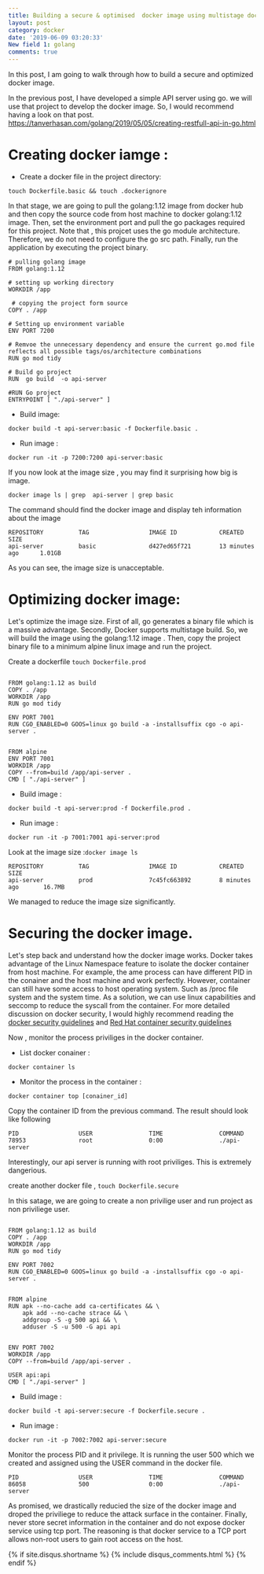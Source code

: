```yaml
---
title: Building a secure & optimised  docker image using multistage docker build approach
layout: post
category: docker
date: '2019-06-09 03:20:33'
New field 1: golang
comments: true
---
```


In this post, I am going to walk  through how to build  a secure and optimized docker image. 

In the previous post, I have developed a simple API server using go. we will use that project to develop the docker image.  So, I would recommend having a look on that post.
https://tanverhasan.com/golang/2019/05/05/creating-restfull-api-in-go.html

# Creating docker iamge :

* Create a docker file in the project directory:

```
touch Dockerfile.basic && touch .dockerignore

```

In that stage, we are going to pull the golang:1.12 image from docker hub and then copy the source code from host machine to docker golang:1.12 image. Then,  set the environment port and pull the go packages required for this project. Note that , this projcet uses the go module architecture. Therefore, we do not need to configure the go src path. Finally, run the application by executing the project binary. 

```
# pulling golang image
FROM golang:1.12   

# setting up working directory
WORKDIR /app   

 # copying the project form source
COPY . /app      

# Setting up environment variable
ENV PORT 7200

# Remvoe the unnecessary dependency and ensure the current go.mod file reflects all possible tags/os/architecture combinations
RUN go mod tidy

# Build go project
RUN  go build  -o api-server

#RUN Go project
ENTRYPOINT [ "./api-server" ]
```

* Build  image:
```
docker build -t api-server:basic -f Dockerfile.basic . 
```
* Run image :
```
docker run -it -p 7200:7200 api-server:basic 
```

If you now look at the image size , you may find it surprising how big is   image.
```
docker image ls | grep  api-server | grep basic
```
The command should find the docker image and display teh information about the image
```
REPOSITORY          TAG                 IMAGE ID            CREATED             SIZE
api-server          basic               d427ed65f721        13 minutes ago      1.01GB
```
As you can see, the image size is unacceptable. 

# Optimizing docker image: 

Let's optimize the image size.   First of all, go generates a binary file which is a massive advantage. Secondly, Docker supports multistage build. So, we will  build the image using the golang:1.12 image . Then, copy the project binary file to a minimum alpine linux image and run the project. 

Create a dockerfile `touch Dockerfile.prod`

```

FROM golang:1.12 as build
COPY . /app
WORKDIR /app
RUN go mod tidy

ENV PORT 7001
RUN CGO_ENABLED=0 GOOS=linux go build -a -installsuffix cgo -o api-server .


FROM alpine 
ENV PORT 7001
WORKDIR /app
COPY --from=build /app/api-server .
CMD [ "./api-server" ]
```



* Build image : 

```
docker build -t api-server:prod -f Dockerfile.prod . 
```


* Run  image :
```
docker run -it -p 7001:7001 api-server:prod 
```

Look at the image size :` docker image ls `
```
REPOSITORY          TAG                 IMAGE ID            CREATED             SIZE
api-server          prod                7c45fc663892        8 minutes ago       16.7MB
```
We managed to reduce the image size significantly. 

# Securing the docker image. 
Let's step back and understand how the docker image works. Docker takes advantage of the Linux Namespace feature to isolate the  docker container from host machine. For example, the ame process can have different PID in the conainer and the host machine and work perfectly. However, container can still have some access to host operating system. Such as /proc  file system and the system time. As a solution, we can use linux capabilities and seccomp to reduce the syscall from the container. For more detailed discussion on docker security, I would highly recommend reading the [docker security guidelines](https://docs.docker.com/engine/security/security/) and [Red Hat container security guidelines](https://access.redhat.com/documentation/en-us/red_hat_enterprise_linux_atomic_host/7/html/container_security_guide/index) 



Now , monitor the process priviliges in the docker container. 
* List docker conainer : 
```
docker container ls
```

* Monitor the process in the container : 

``` 
docker container top [conainer_id]

```
Copy the container ID from the previous command.  The result should look like following 

```
PID                 USER                TIME                COMMAND
78953               root                0:00                ./api-server
```

Interestingly, our api server is running with root priviliges. This is extremely dangerious. 

create another docker file , `touch Dockerfile.secure`

In this satage, we are going to create a non privilige user and run project as non priviliege user. 

```

FROM golang:1.12 as build
COPY . /app
WORKDIR /app
RUN go mod tidy

ENV PORT 7002
RUN CGO_ENABLED=0 GOOS=linux go build -a -installsuffix cgo -o api-server .


FROM alpine 
RUN apk --no-cache add ca-certificates && \
    apk add --no-cache strace && \
    addgroup -S -g 500 api && \
    adduser -S -u 500 -G api api 

    
ENV PORT 7002
WORKDIR /app
COPY --from=build /app/api-server .

USER api:api
CMD [ "./api-server" ]
```


* Build  image : 
```
docker build -t api-server:secure -f Dockerfile.secure . 
```

* Run  image :
```
docker run -it -p 7002:7002 api-server:secure 
```

Monitor the process PID  and it privilege. It is running the user 500 which we created and assigned using the USER command in the docker file. 
```
PID                 USER                TIME                COMMAND
86058               500                 0:00                ./api-server
```

As promised, we drastically reducied the size of the docker image and droped the priviliege to reduce the attack surface in the container. Finally, never store secret information in the container and do not expose docker service using tcp port. The reasoning is that docker service to a TCP port allows non-root users to gain root access on the host.


{% if site.disqus.shortname %}
  {% include disqus_comments.html %}
{% endif %}